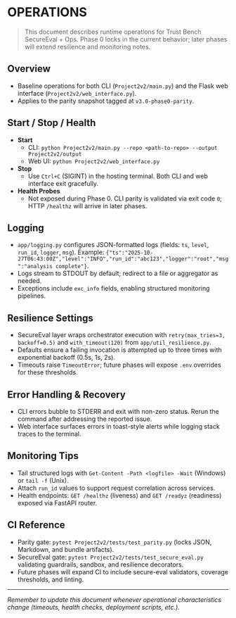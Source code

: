 ﻿# OPERATIONS

> This document describes runtime operations for Trust Bench SecureEval + Ops.
> Phase 0 locks in the current behavior; later phases will extend resilience and monitoring notes.

## Overview
- Baseline operations for both CLI (`Project2v2/main.py`) and the Flask web interface (`Project2v2/web_interface.py`).
- Applies to the parity snapshot tagged at `v3.0-phase0-parity`.

## Start / Stop / Health
- **Start**
  - CLI: `python Project2v2/main.py --repo <path-to-repo> --output Project2v2/output`
  - Web UI: `python Project2v2/web_interface.py`
- **Stop**
  - Use `Ctrl+C` (SIGINT) in the hosting terminal. Both CLI and web interface exit gracefully.
- **Health Probes**
  - Not exposed during Phase 0. CLI parity is validated via exit code `0`; HTTP `/healthz` will arrive in later phases.

## Logging
- `app/logging.py` configures JSON-formatted logs (fields: `ts`, `level`, `run_id`, `logger`, `msg`). Example: `{"ts":"2025-10-27T06:43:00Z","level":"INFO","run_id":"abc123","logger":"root","msg":"analysis complete"}`.
- Logs stream to STDOUT by default; redirect to a file or aggregator as needed.
- Exceptions include `exc_info` fields, enabling structured monitoring pipelines.

## Resilience Settings
- SecureEval layer wraps orchestrator execution with `retry(max_tries=3, backoff=0.5)` and `with_timeout(120)` from `app/util_resilience.py`.
- Defaults ensure a failing invocation is attempted up to three times with exponential backoff (0.5s, 1s, 2s).
- Timeouts raise `TimeoutError`; future phases will expose `.env` overrides for these thresholds.

## Error Handling & Recovery
- CLI errors bubble to STDERR and exit with non-zero status. Rerun the command after addressing the reported issue.
- Web interface surfaces errors in toast-style alerts while logging stack traces to the terminal.

## Monitoring Tips
- Tail structured logs with `Get-Content -Path <logfile> -Wait` (Windows) or `tail -f` (Unix).
- Attach `run_id` values to support request correlation across services.
- Health endpoints: `GET /healthz` (liveness) and `GET /readyz` (readiness) exposed via FastAPI router.

## CI Reference
- Parity gate: `pytest Project2v2/tests/test_parity.py` (locks JSON, Markdown, and bundle artifacts).
- SecureEval gate: `pytest Project2v2/tests/test_secure_eval.py` validating guardrails, sandbox, and resilience decorators.
- Future phases will expand CI to include secure-eval validators, coverage thresholds, and linting.

---

_Remember to update this document whenever operational characteristics change (timeouts, health checks, deployment scripts, etc.)._
